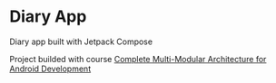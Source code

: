 # Diary App

Diary app built with Jetpack Compose

Project builded with course [Complete Multi-Modular Architecture for Android Development](https://stevdza-san.com/p/multi-module-android-development-with-mongo-db-realm-sync)
